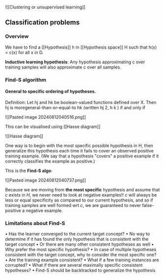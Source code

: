 
![[Clustering or unsupervised learning]]

## Classification problems

### Overview

We have to find a [[Hypothesis]] h in [[Hypothesis space]] H such that h(x) = c(x) for all x in D.

**Inductive learning hypothesis**: Any hypothesis approximating c over training samples will also approximate c over all samples.

### Find-S algorithm

#### General to specific ordering of hypotheses.

Definition: Let hj and hk be boolean-valued functions defined over X. Then hj is
moregeneral-than-or-equal-to hk (written hj 2, h k ) if and only if

![[Pasted image 20240812040516.png]]

This can be visualised using [[Hasse diagram]]

![[Hasse diagram]]

 One way is to begin
with the most specific possible hypothesis in H, then generalize this hypothesis
each time it fails to cover an observed positive training example. (We say that
a hypothesis "covers" a positive example if it correctly classifies the example as
positive.)

This is the **Find-S algo**:

![[Pasted image 20240812040737.png]]

Because we are moving from **the most specific** hypothesis and assume that $c$ exists in $H$, we never need to look at negative examples!! $c$ will always be less or equal specificity as compared to our current hypothesis, and so if training samples are well formed wrt $c$, we are guaranteed to never false-positive a negative example.

### Limitations about Find-S

• Has the learner converged to the current target concept?
• No way to determine if it has found the only hypothesis that is consistent with
the target concept
• Or there are many other consistent hypotheses as well
• Why prefer the most specific hypothesis?
• In case of multiple hypotheses consistent with the target concept, why to
consider the most specific one?
• Are the training example consistent?
• What if a few training instances are corrupted?
• What if there are several maximally specific consistent hypotheses?
• Find-S should be backtracked to generalize the hypothesis
